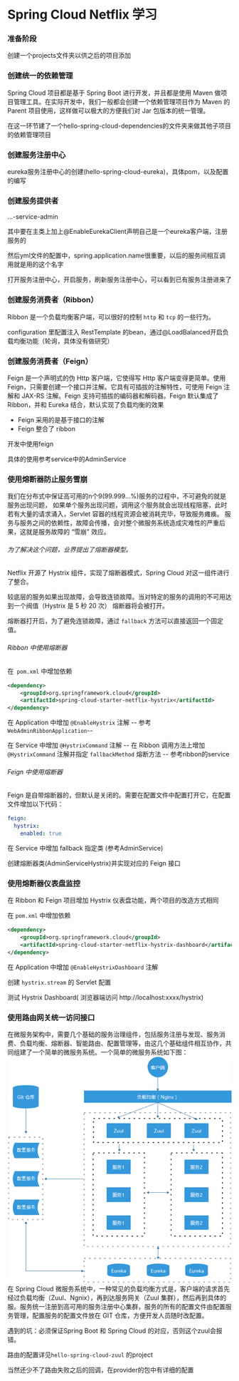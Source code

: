# Spring Cloud Netflix 学习

### 准备阶段

创建一个projects文件夹以供之后的项目添加


### 创建统一的依赖管理

Spring Cloud 项目都是基于 Spring Boot 进行开发，并且都是使用 Maven 做项目管理工具。在实际开发中，我们一般都会创建一个依赖管理项目作为 Maven 的 Parent 项目使用，这样做可以极大的方便我们对 Jar 包版本的统一管理。

在这一环节建了一个hello-spring-cloud-dependencies的文件夹来做其他子项目的依赖管理项目

### 创建服务注册中心
eureka服务注册中心的创建(hello-spring-cloud-eureka)，具体pom，以及配置的编写
### 创建服务提供者
...-service-admin

其中要在主类上加上@EnableEurekaClient声明自己是一个eureka客户端，注册服务的

然后yml文件的配置中，spring.application.name很重要，以后的服务间相互调用就是用的这个名字

打开服务注册中心，开启服务，刷新服务注册中心，可以看到已有服务注册进来了

### 创建服务消费者（Ribbon）
Ribbon 是一个负载均衡客户端，可以很好的控制 `http` 和 `tcp` 的一些行为。

configuration 里配置注入 RestTemplate 的bean，通过@LoadBalanced开启负载均衡功能（轮询，具体没有做研究）
### 创建服务消费者（Feign）
Feign 是一个声明式的伪 Http 客户端，它使得写 Http 客户端变得更简单。使用 Feign，只需要创建一个接口并注解。它具有可插拔的注解特性，可使用 Feign 注解和 JAX-RS 注解。Feign 支持可插拔的编码器和解码器。Feign 默认集成了 Ribbon，并和 Eureka 结合，默认实现了负载均衡的效果
- Feign 采用的是基于接口的注解
- Feign 整合了 ribbon

开发中使用feign

具体的使用参考service中的AdminService
### 使用熔断器防止服务雪崩
我们在分布式中保证高可用的n个9(99.999...%)服务的过程中，不可避免的就是服务出现问题，
如果单个服务出现问题，调用这个服务就会出现线程阻塞，此时若有大量的请求涌入，Servlet 容器的线程资源会被消耗完毕，导致服务瘫痪。
服务与服务之间的依赖性，故障会传播，会对整个微服务系统造成灾难性的严重后果，这就是服务故障的 “雪崩” 效应。

###### 为了解决这个问题，业界提出了熔断器模型。
Netflix 开源了 Hystrix 组件，实现了熔断器模式，Spring Cloud 对这一组件进行了整合。

较底层的服务如果出现故障，会导致连锁故障。当对特定的服务的调用的不可用达到一个阀值（Hystrix 是 5 秒 20 次） 熔断器将会被打开。

熔断器打开后，为了避免连锁故障，通过 `fallback` 方法可以直接返回一个固定值。
###### Ribbon 中使用熔断器
在` pom.xml` 中增加依赖
```xml
<dependency>
    <groupId>org.springframework.cloud</groupId>
    <artifactId>spring-cloud-starter-netflix-hystrix</artifactId>
</dependency>
```
在 Application 中增加 `@EnableHystrix` 注解   -- 参考`WebAdminRibbonApplication`--

在 Service 中增加 `@HystrixCommand` 注解
-- 在 Ribbon 调用方法上增加 `@HystrixCommand` 注解并指定 `fallbackMethod` 熔断方法 --
参考ribbon的service

###### Feign 中使用熔断器
Feign 是自带熔断器的，但默认是关闭的。需要在配置文件中配置打开它，在配置文件增加以下代码：
```yml
feign:
  hystrix:
    enabled: true
```
在 Service 中增加 fallback 指定类 (参考AdminService)

创建熔断器类(AdminServiceHystrix)并实现对应的 Feign 接口
### 使用熔断器仪表盘监控
在 Ribbon 和 Feign 项目增加 Hystrix 仪表盘功能，两个项目的改造方式相同

在 `pom.xml` 中增加依赖
```xml
<dependency>
    <groupId>org.springframework.cloud</groupId>
    <artifactId>spring-cloud-starter-netflix-hystrix-dashboard</artifactId>
</dependency>
```
在 Application 中增加 `@EnableHystrixDashboard` 注解

创建 `hystrix.stream` 的 Servlet 配置

测试 Hystrix Dashboard(
浏览器端访问 http://localhost:xxxx/hystrix)
### 使用路由网关统一访问接口
在微服务架构中，需要几个基础的服务治理组件，包括服务注册与发现、服务消费、负载均衡、熔断器、智能路由、配置管理等，由这几个基础组件相互协作，共同组建了一个简单的微服务系统。一个简单的微服务系统如下图：
![](./pictures/简单的微服务系统.png)
在 Spring Cloud 微服务系统中，一种常见的负载均衡方式是，客户端的请求首先经过负载均衡（Zuul、Ngnix），再到达服务网关（Zuul 集群），然后再到具体的服。服务统一注册到高可用的服务注册中心集群，服务的所有的配置文件由配置服务管理，配置服务的配置文件放在 GIT 仓库，方便开发人员随时改配置。

遇到的坑：必须保证Spring Boot 和 Spring Cloud 的对应，否则这个zuul会报错。

路由的配置详见`hello-spring-cloud-zuul` 的project

当然还少不了路由失败之后的回调，在provider的包中有详细的配置